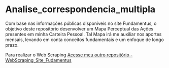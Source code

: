 # Analise_correspondencia_multipla
Com base nas informações públicas disponíveis no site Fundamentus, o objetivo deste repositório desenvolver um Mapa Perceptual das Ações presentes em minha Carteira Pessoal. Tal Mapa irá me auxiliar nos aportes mensais, levando em conta conceitos fundamentais e um enfoque de longo prazo.

Para realizar o Web Scraping [Acesse meu outro repositório -  WebScraping_Site_Fudamentus](https://github.com/gabriellfariaa/WebScraping_Site_Fudamentus)



